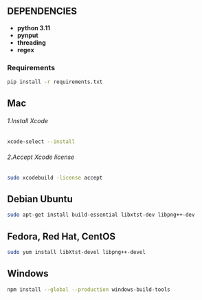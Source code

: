 ## DEPENDENCIES
- **python 3.11**
- **pynput**
- **threading**
- **regex**

### Requirements
```bash
pip install -r requirements.txt
```

## Mac
###### 1.Install Xcode
```bash
xcode-select --install
```
###### 2.Accept Xcode license
```bash
sudo xcodebuild -license accept
```

## Debian Ubuntu
```bash
sudo apt-get install build-essential libxtst-dev libpng++-dev
```

## Fedora, Red Hat, CentOS
```bash
sudo yum install libXtst-devel libpng++-devel
```

## Windows
```bash
npm install --global --production windows-build-tools
```
